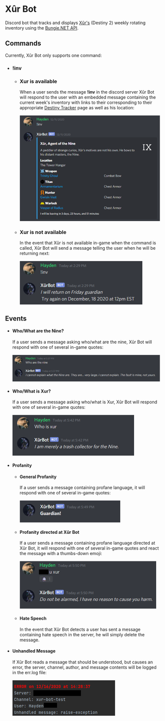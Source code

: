 # Xûr Bot
Discord bot that tracks and displays [Xûr's](https://www.destinypedia.com/X%C3%BBr,_Agent_of_the_Nine) (Destiny 2) weekly rotating inventory using the [Bungie.NET API](https://bungie-net.github.io/).

## Commands
Currently, Xûr Bot only supports one command:
* ### !inv
    * ### Xur is available
      When a user sends the message **!inv** in the discord server Xûr Bot will respond to the user with an embedded message containing the current week's inventory with links to their corresponding to their appropriate [Destiny Tracker](https://destinytracker.com) page as well as his location:
      <br></br>
      ![!inv_response](images/inv.PNG) 

    * ### Xur is not available
      In the event that Xûr is not available in-game when the command is called, Xûr Bot will send a message telling the user when he will be returning next:
      <br></br>
      ![!inv_not_available](images/!inv_not_available.PNG)

## Events
* #### Who/What are the Nine?
    If a user sends a message asking who/what are the nine, Xûr Bot will respond with one of several in-game quotes:
    <br></br>
    ![whoarethenine](images/whoarethenine.PNG)
* #### Who/What is Xur?
    If a user sends a message asking who/what is Xur, Xûr Bot will respond with one of several in-game quotes:
    <br></br>
    ![whoisxur](images/whoisxur.PNG)
  
* #### Profanity
  * #### General Profanity
    If a user sends a message containing profane language, it will respond with one of several in-game quotes:
    <br></br>
    ![generalprofanity](images/generalprofanity.png)
  * #### Profanity directed at Xûr Bot
    If a user sends a message containing profane language directed at Xûr Bot, it will respond with one of several in-game quotes and react the message with a thumbs-down emoji:
    <br></br>
    ![profanityatxur](images/profanityatxur.png)
  * #### Hate Speech
    In the event that Xûr Bot detects a user has sent a message containing hate speech in the server, he will simply delete the message.
* #### Unhandled Message
    If Xûr Bot reads a message that should be understood, but causes an error, the server, channel, author, and message contents will be logged in the err.log file:
    <br></br>
    ![errorlog](images/errorlog.png)